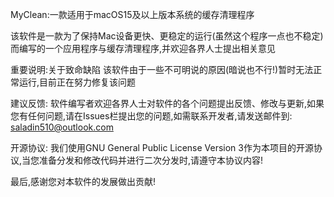 MyClean:一款适用于macOS15及以上版本系统的缓存清理程序

该软件是一款为了保持Mac设备更快、更稳定的运行(虽然这个程序一点也不稳定)而编写的一个应用程序与缓存清理程序,并欢迎各界人士提出相关意见

重要说明:关于致命缺陷
该软件由于一些不可明说的原因(暗说也不行!)暂时无法正常运行,目前正在努力修复该问题

建议反馈:
软件编写者欢迎各界人士对软件的各个问题提出反馈、修改与更新,如果您有任何问题,请在Issues栏提出您的问题,如需联系开发者,请发送邮件到:
saladin510@outlook.com

开源协议:
我们使用GNU General Public License Version 3作为本项目的开源协议,当您准备分发和修改代码并进行二次分发时,请遵守本协议内容!

最后,感谢您对本软件的发展做出贡献!
